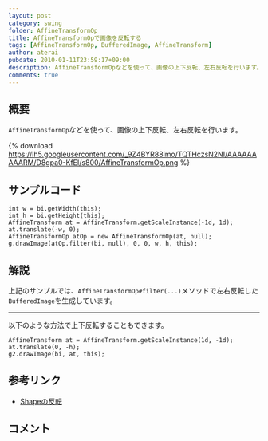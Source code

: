 ```yaml
---
layout: post
category: swing
folder: AffineTransformOp
title: AffineTransformOpで画像を反転する
tags: [AffineTransformOp, BufferedImage, AffineTransform]
author: aterai
pubdate: 2010-01-11T23:59:17+09:00
description: AffineTransformOpなどを使って、画像の上下反転、左右反転を行います。
comments: true
---
```

## 概要
`AffineTransformOp`などを使って、画像の上下反転、左右反転を行います。

{% download https://lh5.googleusercontent.com/_9Z4BYR88imo/TQTHczsN2NI/AAAAAAAAARM/D8gpa0-KfEI/s800/AffineTransformOp.png %}

## サンプルコード
<pre class="prettyprint"><code>int w = bi.getWidth(this);
int h = bi.getHeight(this);
AffineTransform at = AffineTransform.getScaleInstance(-1d, 1d);
at.translate(-w, 0);
AffineTransformOp atOp = new AffineTransformOp(at, null);
g.drawImage(atOp.filter(bi, null), 0, 0, w, h, this);
</code></pre>

## 解説
上記のサンプルでは、`AffineTransformOp#filter(...)`メソッドで左右反転した`BufferedImage`を生成しています。

- - - -
以下のような方法で上下反転することもできます。

<pre class="prettyprint"><code>AffineTransform at = AffineTransform.getScaleInstance(1d, -1d);
at.translate(0, -h);
g2.drawImage(bi, at, this);
</code></pre>

## 参考リンク
- [Shapeの反転](http://ateraimemo.com/Swing/HorizontalFlip.html)

<!-- dummy comment line for breaking list -->

## コメント
